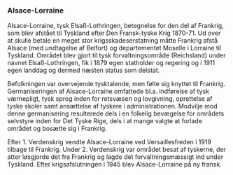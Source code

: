 ### Alsace-Lorraine


Alsace-Lorraine, tysk Elsaß-Lothringen, betegnelse for den del af Frankrig, som blev afstået til Tyskland efter Den Fransk-tyske Krig 1870-71. Ud over at skulle betale en meget stor krigsskadeserstatning måtte Frankrig afstå Alsace (med undtagelse af Belfort) og departementet Moselle i Lorraine til Tyskland. Området blev gjort til tysk forvaltningsområde (Reichsland) under navnet Elsaß-Lothringen, fik i 1879 egen statholder og regering og i 1911 egen landdag og dermed næsten status som delstat.

Befolkningen var overvejende tysktalende, men følte sig knyttet til Frankrig. Germaniseringen af Alsace-Lorraine omfattede bl.a. indførelse af tysk værnepligt, tysk sprog inden for retsvæsen og lovgivning, oprettelse af tyske skoler samt ansættelse af tyskere i administrationen. Modvilje mod denne germanisering resulterede dels i en folkelig bevægelse for områdets selvstyre inden for Det Tyske Rige, dels i at mange valgte at forlade området og bosætte sig i Frankrig.

Efter 1. Verdenskrig vendte Alsace-Lorraine ved Versaillesfreden i 1919 tilbage til Frankrig. Under 2. Verdenskrig var området besat af tyskerne, der atter løsgjorde det fra Frankrig og lagde det forvaltningsmæssigt ind under Tyskland. Efter krigsafslutningen i 1945 blev Alsace-Lorraine på ny fransk.